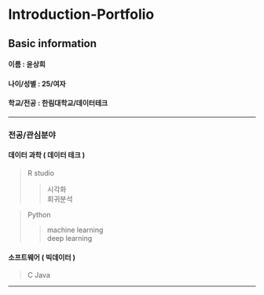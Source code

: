 # Introduction-Portfolio

## Basic information
#### 이름 : 윤상희
#### 나이/성별 : 25/여자
#### 학교/전공 : 한림대학교/데이터테크
****  
### 전공/관심분야
#### 데이터 과학 ( 데이터 테크 )
> R studio
>> 시각화  
>> 회귀분석  

> Python  
>> machine learning  
>> deep learning  

#### 소프트웨어 ( 빅데이터 )
> C
> Java
****  


